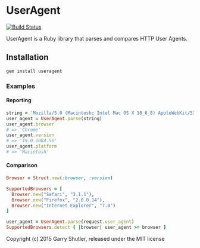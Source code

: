 # UserAgent

[![Build Status](https://travis-ci.org/gshutler/useragent.svg?branch=master)](https://travis-ci.org/gshutler/useragent)

UserAgent is a Ruby library that parses and compares HTTP User Agents.

## Installation

    gem install useragent

### Examples

#### Reporting

```ruby
string = 'Mozilla/5.0 (Macintosh; Intel Mac OS X 10_6_8) AppleWebKit/536.5 (KHTML, like Gecko) Chrome/19.0.1084.56 Safari/536.5'
user_agent = UserAgent.parse(string)
user_agent.browser
# => 'Chrome'
user_agent.version
# => '19.0.1084.56'
user_agent.platform
# => 'Macintosh'
```

#### Comparison

```ruby
Browser = Struct.new(:browser, :version)

SupportedBrowsers = [
  Browser.new("Safari", "3.1.1"),
  Browser.new("Firefox", "2.0.0.14"),
  Browser.new("Internet Explorer", "7.0")
]

user_agent = UserAgent.parse(request.user_agent)
SupportedBrowsers.detect { |browser| user_agent >= browser }
```

Copyright (c) 2015 Garry Shutler, released under the MIT license
